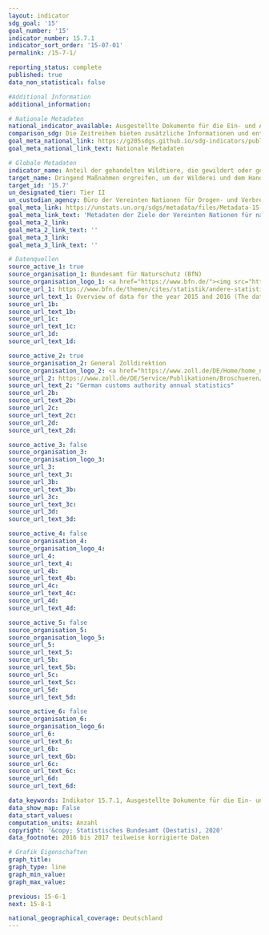```yaml
---
layout: indicator
sdg_goal: '15'
goal_number: '15'
indicator_number: 15.7.1
indicator_sort_order: '15-07-01'
permalink: /15-7-1/

reporting_status: complete
published: true
data_non_statistical: false

#Additional Information
additional_information: 

# Nationale Metadaten
national_indicator_available: Ausgestellte Dokumente für die Ein- und Ausfuhr von geschützten Arten <br> Aufgriffe aufgrund des Artenschutzes
comparison_sdg: Die Zeitreihen bieten zusätzliche Informationen und entsprechen nicht den globalen Metadaten.
goal_meta_national_link: https://g205sdgs.github.io/sdg-indicators/public/MetaDe/15.7.1.pdf
goal_meta_national_link_text: Nationale Metadaten

# Globale Metadaten
indicator_name: Anteil der gehandelten Wildtiere, die gewildert oder geschmuggelt wurden
target_name: Dringend Maßnahmen ergreifen, um der Wilderei und dem Handel mit geschützten Pflanzen- und Tierarten ein Ende zu setzen und dem Problem des Angebots illegaler Produkte aus wildlebenden Pflanzen und Tieren und der Nachfrage danach zu begegnen
target_id: '15.7'
un_designated_tier: Tier II
un_custodian_agency: Büro der Vereinten Nationen für Drogen- und Verbrechensbekämpfung (UNODC)
goal_meta_link: https://unstats.un.org/sdgs/metadata/files/Metadata-15-07-01.pdf
goal_meta_link_text: 'Metadaten der Ziele der Vereinten Nationen für nachhaltige Entwicklung'
goal_meta_2_link: 
goal_meta_2_link_text: ''
goal_meta_3_link: 
goal_meta_3_link_text: ''

# Datenquellen
source_active_1: true
source_organisation_1: Bundesamt für Naturschutz (BfN)
source_organisation_logo_1: <a href="https://www.bfn.de/"><img src="https://g205sdgs.github.io/sdg-indicators/public/OrgImgDe/bfn.png" alt="Logo bfn" style="height:60px; width:148px"/></a>
source_url_1: https://www.bfn.de/themen/cites/statistik/andere-statistiken/details-nicht-im-menue/bundesbehoerden-anzahl-dokumente.html
source_url_text_1: Overview of data for the year 2015 and 2016 (The data for the years 2010 to 2014 was requested via Email)
source_url_1b: 
source_url_text_1b: 
source_url_1c: 
source_url_text_1c: 
source_url_1d: 
source_url_text_1d: 

source_active_2: true
source_organisation_2: General Zolldirektion
source_organisation_logo_2: <a href="https://www.zoll.de/DE/Home/home_node.html;jsessionid=BB39D838C179FDA092FA3FB2828C07FA.live4411"><img src="https://g205sdgs.github.io/sdg-indicators/public/OrgImgDe/zoll.png" alt="Logo zoll" style="height:60px; width:148px"/></a>
source_url_2: https://www.zoll.de/DE/Service/Publikationen/Broschueren/statistiken.html
source_url_text_2: "German customs authority annual statistics"
source_url_2b: 
source_url_text_2b: 
source_url_2c: 
source_url_text_2c: 
source_url_2d: 
source_url_text_2d: 

source_active_3: false
source_organisation_3: 
source_organisation_logo_3: 
source_url_3: 
source_url_text_3: 
source_url_3b: 
source_url_text_3b: 
source_url_3c: 
source_url_text_3c: 
source_url_3d: 
source_url_text_3d: 

source_active_4: false
source_organisation_4: 
source_organisation_logo_4: 
source_url_4: 
source_url_text_4: 
source_url_4b: 
source_url_text_4b: 
source_url_4c: 
source_url_text_4c: 
source_url_4d: 
source_url_text_4d: 

source_active_5: false
source_organisation_5: 
source_organisation_logo_5: 
source_url_5: 
source_url_text_5: 
source_url_5b: 
source_url_text_5b: 
source_url_5c: 
source_url_text_5c: 
source_url_5d: 
source_url_text_5d: 

source_active_6: false
source_organisation_6: 
source_organisation_logo_6: 
source_url_6: 
source_url_text_6: 
source_url_6b: 
source_url_text_6b: 
source_url_6c: 
source_url_text_6c: 
source_url_6d: 
source_url_text_6d: 

data_keywords: Indikator 15.7.1, Ausgestellte Dokumente für die Ein- und Ausfuhr von geschützten Arten, Aufgriffe aufgrund des Artenschutzes, Büro der Vereinten Nationen für Drogen- und Verbrechensbekämpfung (UNODC)
data_show_map: False
data_start_values: 
computation_units: Anzahl
copyright: '&copy; Statistisches Bundesamt (Destatis), 2020'
data_footnote: 2016 bis 2017 teilweise korrigierte Daten

# Grafik Eigenschaften
graph_title: 
graph_type: line
graph_min_value: 
graph_max_value: 

previous: 15-6-1
next: 15-8-1

national_geographical_coverage: Deutschland
---
```


